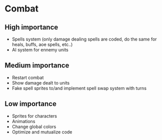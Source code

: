 # Combat

## High importance

- Spells system (only damage dealing spells are coded, do the same for heals, buffs, aoe spells, etc..)
- AI system for ennemy units

## Medium importance

- Restart combat
- Show damage dealt to units
- Fake spell sprites to/and implement spell swap system with turns

## Low importance

- Sprites for characters
- Animations
- Change global colors
- Optimize and mutualize code